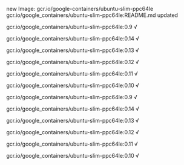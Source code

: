 new Image: gcr.io/google-containers/ubuntu-slim-ppc64le
gcr.io/google_containers/ubuntu-slim-ppc64le:README.md updated 

gcr.io/google_containers/ubuntu-slim-ppc64le:0.9 √

gcr.io/google_containers/ubuntu-slim-ppc64le:0.14 √

gcr.io/google_containers/ubuntu-slim-ppc64le:0.13 √

gcr.io/google_containers/ubuntu-slim-ppc64le:0.12 √

gcr.io/google_containers/ubuntu-slim-ppc64le:0.11 √

gcr.io/google_containers/ubuntu-slim-ppc64le:0.10 √

gcr.io/google_containers/ubuntu-slim-ppc64le:0.9 √

gcr.io/google_containers/ubuntu-slim-ppc64le:0.14 √

gcr.io/google_containers/ubuntu-slim-ppc64le:0.13 √

gcr.io/google_containers/ubuntu-slim-ppc64le:0.12 √

gcr.io/google_containers/ubuntu-slim-ppc64le:0.11 √

gcr.io/google_containers/ubuntu-slim-ppc64le:0.10 √

